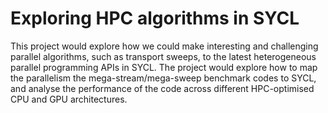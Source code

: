 # Exploring HPC algorithms in SYCL
 This project would explore how we could make interesting and challenging parallel algorithms, such as transport sweeps, to the latest heterogeneous parallel programming APIs in SYCL. The project would explore how to map the parallelism the mega-stream/mega-sweep benchmark codes to SYCL, and analyse the performance of the code across different HPC-optimised CPU and GPU architectures.